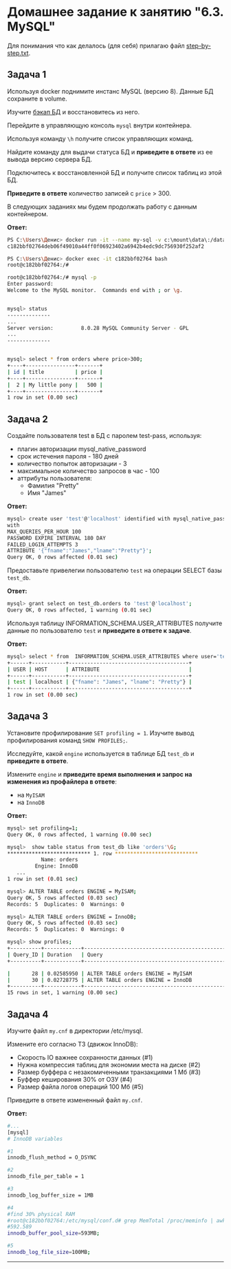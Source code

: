 # Домашнее задание к занятию "6.3. MySQL"

Для понимания что как делалось (для себя) прилагаю файл [step-by-step.txt](https://github.com/bolgovsky/virt-homeworks/blob/master/06-db-03-mysql/step-by-step.txt).

## Задача 1

Используя docker поднимите инстанс MySQL (версию 8). Данные БД сохраните в volume.

Изучите [бэкап БД](https://github.com/netology-code/virt-homeworks/tree/master/06-db-03-mysql/test_data) и 
восстановитесь из него.

Перейдите в управляющую консоль `mysql` внутри контейнера.

Используя команду `\h` получите список управляющих команд.

Найдите команду для выдачи статуса БД и **приведите в ответе** из ее вывода версию сервера БД.

Подключитесь к восстановленной БД и получите список таблиц из этой БД.

**Приведите в ответе** количество записей с `price` > 300.

В следующих заданиях мы будем продолжать работу с данным контейнером.

**Ответ:**
```bash
PS C:\Users\Денис> docker run -it --name my-sql -v c:\mount\data\:/data -e MYSQL_ROOT_PASSWORD=***** -d mysql
c182bbf02764deb06f49010a44ff0f06923402a6942b4edc9dc756930f252af2

PS C:\Users\Денис> docker exec -it c182bbf02764 bash
root@c182bbf02764:/#

root@c182bbf02764:/# mysql -p
Enter password:
Welcome to the MySQL monitor.  Commands end with ; or \g.


mysql> status
--------------
...
Server version:         8.0.28 MySQL Community Server - GPL
...
--------------


mysql> select * from orders where price>300;
+----+----------------+-------+
| id | title          | price |
+----+----------------+-------+
|  2 | My little pony |   500 |
+----+----------------+-------+
1 row in set (0.00 sec)
```

## Задача 2

Создайте пользователя test в БД c паролем test-pass, используя:
- плагин авторизации mysql_native_password
- срок истечения пароля - 180 дней 
- количество попыток авторизации - 3 
- максимальное количество запросов в час - 100
- аттрибуты пользователя:
    - Фамилия "Pretty"
    - Имя "James"
  
**Ответ:**
```bash
mysql> create user 'test'@'localhost' identified with mysql_native_password by 'test-pass' 
with 
MAX_QUERIES_PER_HOUR 100 
PASSWORD EXPIRE INTERVAL 180 DAY 
FAILED_LOGIN_ATTEMPTS 3 
ATTRIBUTE '{"fname":"James","lname":"Pretty"}';
Query OK, 0 rows affected (0.01 sec)
```

Предоставьте привелегии пользователю `test` на операции SELECT базы `test_db`.

**Ответ:**
```bash
mysql> grant select on test_db.orders to 'test'@'localhost';
Query OK, 0 rows affected, 1 warning (0.01 sec)
```

Используя таблицу INFORMATION_SCHEMA.USER_ATTRIBUTES получите данные по пользователю `test` и 
**приведите в ответе к задаче**.

**Ответ:**
```bash
mysql> select * from  INFORMATION_SCHEMA.USER_ATTRIBUTES where user='test';
+------+-----------+---------------------------------------+
| USER | HOST      | ATTRIBUTE                             |
+------+-----------+---------------------------------------+
| test | localhost | {"fname": "James", "lname": "Pretty"} |
+------+-----------+---------------------------------------+
1 row in set (0.00 sec)
```

## Задача 3

Установите профилирование `SET profiling = 1`.
Изучите вывод профилирования команд `SHOW PROFILES;`.

Исследуйте, какой `engine` используется в таблице БД `test_db` и **приведите в ответе**.

Измените `engine` и **приведите время выполнения и запрос на изменения из профайлера в ответе**:
- на `MyISAM`
- на `InnoDB`

**Ответ:**
```bash
mysql> set profiling=1;
Query OK, 0 rows affected, 1 warning (0.00 sec)

mysql>  show table status from test_db like 'orders'\G;
*************************** 1. row ***************************
           Name: orders
         Engine: InnoDB
   ...
1 row in set (0.01 sec)

mysql> ALTER TABLE orders ENGINE = MyISAM;
Query OK, 5 rows affected (0.03 sec)
Records: 5  Duplicates: 0  Warnings: 0

mysql> ALTER TABLE orders ENGINE = InnoDB;
Query OK, 5 rows affected (0.03 sec)
Records: 5  Duplicates: 0  Warnings: 0

mysql> show profiles;
+----------+------------+----------------------------------------------+
| Query_ID | Duration   | Query                                        |
+----------+------------+----------------------------------------------+

|       28 | 0.02585950 | ALTER TABLE orders ENGINE = MyISAM           |
|       30 | 0.02728775 | ALTER TABLE orders ENGINE = InnoDB           |
+----------+------------+----------------------------------------------+
15 rows in set, 1 warning (0.00 sec)
```

## Задача 4 

Изучите файл `my.cnf` в директории /etc/mysql.

Измените его согласно ТЗ (движок InnoDB):
- Скорость IO важнее сохранности данных (#1)
- Нужна компрессия таблиц для экономии места на диске (#2) 
- Размер буффера с незакомиченными транзакциями 1 Мб (#3)
- Буффер кеширования 30% от ОЗУ (#4)
- Размер файла логов операций 100 Мб (#5)

Приведите в ответе измененный файл `my.cnf`.

**Ответ:**
```bash
#...
[mysql]
# InnoDB variables

#1
innodb_flush_method = O_DSYNC

#2
innodb_file_per_table = 1

#3
innodb_log_buffer_size = 1MB

#4
#find 30% physical RAM
#root@c182bbf02764:/etc/mysql/conf.d# grep MemTotal /proc/meminfo | awk '{print $2 / 1024/100*30}'
#592.589
innodb_buffer_pool_size=593MB;

#5
innodb_log_file_size=100MB;
```
---

